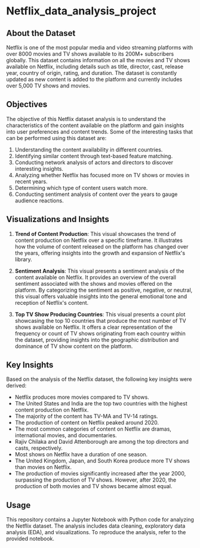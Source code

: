 # Netflix_data_analysis_project

## About the Dataset

Netflix is one of the most popular media and video streaming platforms with over 8000 movies and TV shows available to its 200M+ subscribers globally. This dataset contains information on all the movies and TV shows available on Netflix, including details such as title, director, cast, release year, country of origin, rating, and duration. The dataset is constantly updated as new content is added to the platform and currently includes over 5,000 TV shows and movies.

## Objectives

The objective of this Netflix dataset analysis is to understand the characteristics of the content available on the platform and gain insights into user preferences and content trends. Some of the interesting tasks that can be performed using this dataset are:

1. Understanding the content availability in different countries.
2. Identifying similar content through text-based feature matching.
3. Conducting network analysis of actors and directors to discover interesting insights.
4. Analyzing whether Netflix has focused more on TV shows or movies in recent years.
5. Determining which type of content users watch more.
6. Conducting sentiment analysis of content over the years to gauge audience reactions.

## Visualizations and Insights

1. **Trend of Content Production**: This visual showcases the trend of content production on Netflix over a specific timeframe. It illustrates how the volume of content released on the platform has changed over the years, offering insights into the growth and expansion of Netflix's library.

2. **Sentiment Analysis**: This visual presents a sentiment analysis of the content available on Netflix. It provides an overview of the overall sentiment associated with the shows and movies offered on the platform. By categorizing the sentiment as positive, negative, or neutral, this visual offers valuable insights into the general emotional tone and reception of Netflix's content.

3. **Top TV Show Producing Countries**: This visual presents a count plot showcasing the top 10 countries that produce the most number of TV shows available on Netflix. It offers a clear representation of the frequency or count of TV shows originating from each country within the dataset, providing insights into the geographic distribution and dominance of TV show content on the platform.

## Key Insights

Based on the analysis of the Netflix dataset, the following key insights were derived:

- Netflix produces more movies compared to TV shows.
- The United States and India are the top two countries with the highest content production on Netflix.
- The majority of the content has TV-MA and TV-14 ratings.
- The production of content on Netflix peaked around 2020.
- The most common categories of content on Netflix are dramas, international movies, and documentaries.
- Rajiv Chilaka and David Attenborough are among the top directors and casts, respectively.
- Most shows on Netflix have a duration of one season.
- The United Kingdom, Japan, and South Korea produce more TV shows than movies on Netflix.
- The production of movies significantly increased after the year 2000, surpassing the production of TV shows. However, after 2020, the production of both movies and TV shows became almost equal.

## Usage

This repository contains a Jupyter Notebook with Python code for analyzing the Netflix dataset. The analysis includes data cleaning, exploratory data analysis (EDA), and visualizations. To reproduce the analysis, refer to the provided notebook.

